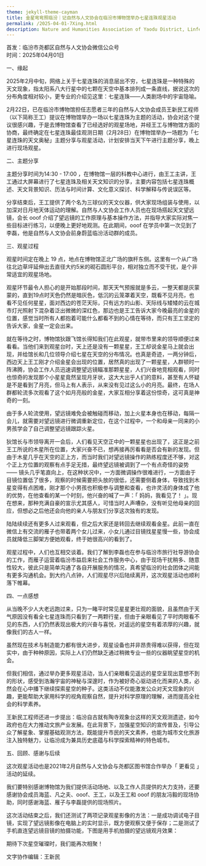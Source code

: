 ```yaml
---
theme: jekyll-theme-cayman
title: 金星弯弯照临汾｜记自然与人文协会在临汾市博物馆举办七星连珠观星活动
permalink: /2025-04-01-7Xing.html
description: Nature and Humanities Association of Yaodu District, Linfen City, Shanxi Province
---
```


首发：临汾市尧都区自然与人文协会微信公众号 <br>
时间：2025年04月01日 

一、缘起

2025年2月中旬，网络上关于七星连珠的消息层出不穷，七星连珠是一种特殊的天文现象，指太阳系八大行星中的七颗在天空中基本排列成一条直线，据说这次的分布角度相对较小，更专业的介绍见这里：七星连珠——人类剧场中的宇宙隐喻。 

2月22日，已在临汾市博物馆担任志愿者三年的自然与人文协会成员王新民工程师（以下简称王工）提议在博物馆举办一场以七星连珠为主题的活动，协会对这个提议很感兴趣，于是去博物馆查看了已经选好的观星场地，并经王工与博物馆方面的协商，最终确定在七星连珠最佳观测日期（2月28日）在博物馆举办一场题为「七星连珠的天文奥秘」主题分享与观星活动，计划安排当天下午进行主题分享，晚上进行现场观星。 

二、主题分享

主题分享时间为14:30 - 17:00 ，在博物馆一层的科教中心进行，由王工主讲，王工通过大屏幕进行了七星连珠及相关天文知识的分享，主要内容包括七星连珠概述、天文背景知识、历法与时间计算、文化意义探讨、科学解释与传说误区等。 

分享结束后，王工提供了两个名为三球仪的天文仪器，供大家现场组装与使用，以加深对日月地天体运动的理解。自然与人文协会工作人员也在现场搭起天文望远镜，会长 ooof 介绍了望远镜的工作原理与基本操作方法，并指导大家实际对焦一些目标进行练习，以便晚上更好地观测。在此期间，ooof 在学员中第一次见到了李磊，他是自然与人文协会前身蔚蓝临汾活动群的成员。 

三、观星过程

观星时间定在晚上 19 点，地点在博物馆正北广场的旗杆东侧。这里有一个从广场往北边草坪延伸出去直径大约5米的砌石圆形平台，相对独立而不受干扰，是个非常适宜的观星场地。 

观星环节最令人担心的是开始那段时间，那天天气预报就是多云，一整天都是灰蒙蒙的，直到19点时天色仍然是暗灰色，低沉的云笼罩着天空，既看不见月亮，也看不见任何星星，面对西边的苍茫天际，只有远方的山影、天际线与矮矮的云在城市灯光照射下混杂着泛出微微的深红色，那边也是王工告诉大家今晚最亮的金星的位置，感觉当时所有人都抱着可能什么都看不到的心情在等待，而只有王工坚定的告诉大家，金星一定会出来。 

就在等待之时，博物馆狄跟飞馆长得知我们在此观星，就带市里来的领导顺便过来看看。当他们来到观星台时，天上还是没有一颗星星，王工却说金星马上就会出现，并给馆长和几位领导介绍七星在天空的分布情况。也真是奇迹，一两分钟后，西边天上王工刚才介绍金星会出现的位置，居然真的出现了一颗星星，人群顿时一阵沸腾，协会工作人员迅速调整望远镜瞄准那颗星星，人们兴奋地竞相观看，同时也惊奇的发现那个小星星竟然呈现月牙状，这大大出乎人们的意料，甚至有人怀疑是不是看到了月亮，但马上有人表示，从来没有见过这么小的月亮。最终，在场人群都轮流多次观看了这个如月亮般的金星，大家互相分享着这份惊奇，这可真是神奇的一刻。 

由于多人轮流使用，望远镜难免会被触碰而移动，加上火星本身也在移动，每隔一会儿，就需要对望远镜进行微调重新定位，在这个过程中，一个和母亲一同来的小男孩学会了自己调整望远镜跟踪火星。 

狄馆长与市领导离开一会后，人们看见天空正中的一颗星星也出现了，这正是之前王工所说的木星所在位置，大家兴奋不已，想再接再厉看看是否会有新的发现。但由于木星几乎在天空的正上方，而当时我们对望远镜操作的熟练程度还不够，对这个正上方位置的观察有点手足无措，最终望远镜被调到了一个有点奇怪的姿势 —— 镜头几乎笔直向上，在这种状况中，一方面微调操作很难进行，一方面由于目镜位置低了很多，观察的时候需要把头放的很低，还需要侧着身体，导致找到木星变得有点困难，刚才那个小男孩也积极参与调整和查看，也许灵活的身体成了他的优势，在他查看的某一个时刻，他兴奋的喊了一声：「 妈妈，我看见了！ 」。现在想来，那种充满自豪的宣示尤其感人，可惜当时人声嘈杂，没有听见他母亲的回应，但想必之后他还会向他的亲人与朋友们分享这次独有的发现。 

陆陆续续还有更多人过来观看，但之后大家还是转回去继续观看金星。此前一直在微信上有交流的雁子也带着两个女儿过来，小女儿通过目镜找星星慢一些，协会成员就降低三脚架方便她观看，终于她很高兴的看到了。 

观星过程中，人们也互相交谈着。我们了解到李磊也在参与临汾市旅行社导游协会的工作，而雁子运营着临汾市益启来社会工作服务中心，由于现场干扰稍多、随意性较大，彼此只是简单沟通了各自开展服务的情况，真希望临汾的社会团体之间能有更多沟通机会。到大约八点钟，人们观星尽兴后陆续离开，这次观星活动也顺利落下帷幕。 

四、一点感想

从当晚不少人大老远跑过来，只为一睹平时常见星星更壮观的面貌，且虽然由于天气原因没有看全七星连珠而只看到了一两颗行星，但由于亲眼看见了平时肉眼看不见的东西，人们仍然表现出极大的兴奋与喜悦，对遥远的星空有着浓厚的兴趣，就像我们的古人一样。

虽然现在技术与制造能力都有很大进步，观星设备也并非昂贵得难以获得，但在现实中，由于种种原因，实际上人们仍然缺乏通过稍微专业一些的仪器眺望星空的机会。 

但我们相信，通过举办更多观星活动，当人们亲眼看见遥远的星空呈现出意想不到的形状，感受到浩瀚宇宙的神秘与深邃时，作为被好奇心驱动进化而来的人类，必然会在心中播下继续探索星空的种子。这类活动不仅能激发公众对天文现象的兴趣，更能帮助大家用科学的视角观察自然，提升对科学原理的理解，进而提高全社会的科学素养。 

王新民工程师还进一步提出：临汾自古就有陶寺观象台这样的天文观测遗迹，如今政府也在大力推动文旅产业发展。在此背景下，加强星空知识的宣传普及，引导公众了解星象、掌握基础观测方法，既能提升市民的天文素养，也能为城市文化旅游注入独特魅力，让临汾成为兼具历史底蕴与科学探索精神的特色城市。 

五、回顾、感谢与后续

这次观星活动也是2021年2月自然与人文协会与尧都区图书馆合作举办「 更看见 」活动的延续。

我们要特别感谢博物馆为我们提供活动场地、以及工作人员提供的大力支持，还要感谢协会成员海蓝、凡之夫、ooof、王工，以及王工和 ooof 的朋友冯毅的现场协助，同时感谢海蓝、雁子与李磊提供的现场照片。

这次活动结束之后，我们还测试了两项记录观星影像的方法：一是成功调试电子目镜，实现了望远镜影像在电脑上的实时显示，既方便观察又便于保存；二是测试了手机直连望远镜目镜的拍摄功能，下图是用手机拍摄的望远镜观月效果：

期待下次星空璀璨时，我们能再次相聚！



文字协作编辑：王新民
